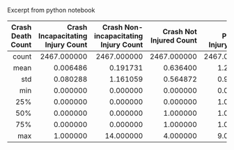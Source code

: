 Excerpt from python notebook

| Crash Death Count | Crash Incapacitating Injury Count | Crash Non-incapacitating Injury Count | Crash Not Injured Count | Crash Possible Injury Count | Crash Total Injury Count | Crash Unknown Injury Count |             |
| ----------------: | --------------------------------: | ------------------------------------: | ----------------------: | --------------------------: | -----------------------: | -------------------------: | ----------- |
|             count |                       2467.000000 |                           2467.000000 |             2467.000000 |                 2467.000000 |              2467.000000 |                2467.000000 | 2467.000000 |
|              mean |                          0.006486 |                              0.191731 |                0.636400 |                    1.208350 |                 0.262262 |                   1.090393 | 0.158897    |
|               std |                          0.080288 |                              1.161059 |                0.564872 |                    0.931757 |                 0.486358 |                   1.208050 | 0.416466    |
|               min |                          0.000000 |                              0.000000 |                0.000000 |                    0.000000 |                 0.000000 |                   0.000000 | 0.000000    |
|               25% |                          0.000000 |                              0.000000 |                0.000000 |                    1.000000 |                 0.000000 |                   1.000000 | 0.000000    |
|               50% |                          0.000000 |                              0.000000 |                1.000000 |                    1.000000 |                 0.000000 |                   1.000000 | 0.000000    |
|               75% |                          0.000000 |                              0.000000 |                1.000000 |                    1.000000 |                 0.000000 |                   1.000000 | 0.000000    |
|               max |                          1.000000 |                             14.000000 |                4.000000 |                    9.000000 |                 5.000000 |                  15.000000 | 4.000000    |